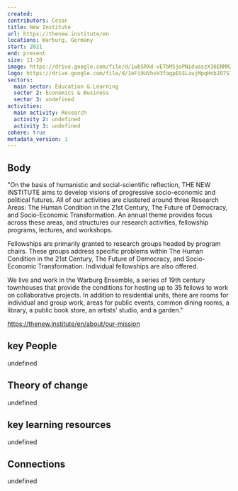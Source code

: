 ```yaml
---
created:
contributors: Cesar
title: New Institute
url: https://thenew.institute/en
locations: Warburg, Germany
start: 2021
end: present
size: 11-20
image: https://drive.google.com/file/d/1wbSRXd-vETbM5joPNiduaszX36ENMR2V/view?usp=drive_link 
logo: https://drive.google.com/file/d/1eFi9UVhsH3fagpESSLzujMpqHnbJO7ST/view?usp=drive_link 
sectors:
  main sector: Education & Learning
  sector 2: Economics & Business
  sector 3: undefined
activities: 
  main activity: Research
  activity 2: undefined
  activity 3: undefined
cohere: true
metadata_version: 1
---
```



## Body

"On the basis of humanistic and social-scientific reflection, THE NEW INSTITUTE aims to develop visions of progressive socio-economic and political futures.  All of our activities are clustered around three Research Areas: The Human Condition in the 21st Century, The Future of Democracy, and Socio-Economic Transformation. An annual theme provides focus across these areas, and structures our research activities, fellowship programs, lectures, and workshops.

Fellowships are primarily granted to research groups headed by program chairs. These groups address specific problems within The Human Condition in the 21st Century, The Future of Democracy, and Socio-Economic Transformation. Individual fellowships are also offered.

We live and work in the Warburg Ensemble, a series of 19th century townhouses that provide the conditions for hosting up to 35 fellows to work on collaborative projects. In addition to residential units, there are rooms for individual and group work, areas for public events, common dining rooms, a library, a public book store, an artists’ studio, and a garden."

https://thenew.institute/en/about/our-mission 

## key People

undefined

## Theory of change

undefined

## key learning resources

undefined

## Connections

undefined

